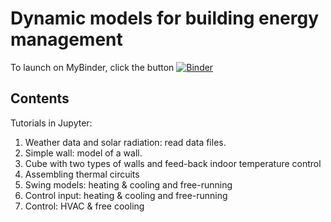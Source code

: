 # Dynamic models for building energy management

To launch on MyBinder, click the button [![Binder](https://mybinder.org/badge_logo.svg)](https://mybinder.org/v2/gh/cghiaus/dm4bem/HEAD)

## Contents
Tutorials in Jupyter:
1.  Weather data and solar radiation: read data files.
2. Simple wall: model of a wall.
3. Cube with two types of walls and feed-back indoor temperature control
4. Assembling thermal circuits
5. Swing models: heating & cooling and free-running
6. Control input: heating & cooling and free-running
7. Control: HVAC & free cooling

